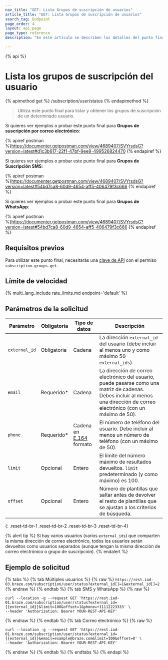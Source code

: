```yaml
---
nav_title: "GET: Lista Grupos de suscripción de usuarios"
article_title: "GET: Lista Grupos de suscripción de usuarios"
search_tag: Endpoint
page_order: 4
layout: api_page
page_type: reference
description: "En este artículo se describen los detalles del punto final Braze Lista de grupos de suscripción de usuarios."

---
```

{% api %}
# Lista los grupos de suscripción del usuario
{% apimethod get %}
/subscription/user/status
{% endapimethod %}

> Utiliza este punto final para listar y obtener los grupos de suscripción de un determinado usuario.

Si quieres ver ejemplos o probar este punto final para **Grupos de suscripción por correo electrónico**:

{% apiref postman %}https://documenter.getpostman.com/view/4689407/SVYrsdsG?version=latest#d1c3b617-22f1-47bf-9ee8-499526824470 {% endapiref %}

Si quieres ver ejemplos o probar este punto final para **Grupos de Suscripción SMS**:

{% apiref postman %}https://documenter.getpostman.com/view/4689407/SVYrsdsG?version=latest#54bd7ca8-60d9-4654-aff5-406479f3c666 {% endapiref %}

Si quieres ver ejemplos o probar este punto final para **Grupos de WhatsApp**:

{% apiref postman %}https://documenter.getpostman.com/view/4689407/SVYrsdsG?version=latest#54bd7ca8-60d9-4654-aff5-406479f3c666 {% endapiref %}

## Requisitos previos

Para utilizar este punto final, necesitarás una [clave de API]({{site.baseurl}}/api/basics#rest-api-key/) con el permiso `subscription.groups.get`.

## Límite de velocidad

{% multi_lang_include rate_limits.md endpoint='default' %}

## Parámetros de la solicitud

| Parámetro | Obligatoria | Tipo de datos | Descripción |
|---|---|---|---|
| `external_id`  | Obligatoria | Cadena | La dirección `external_id` del usuario (debe incluir al menos uno y como máximo 50 `external_ids`). |
| `email`  |  Requerido* | Cadena | La dirección de correo electrónico del usuario, puede pasarse como una matriz de cadenas. Debes incluir al menos una dirección de correo electrónico (con un máximo de 50). |
| `phone` | Requerido* | Cadena en [E.164](https://en.wikipedia.org/wiki/E.164) formato | El número de teléfono del usuario. Debe incluir al menos un número de teléfono (con un máximo de 50). |
| `limit` | Opcional | Entero | El límite del número máximo de resultados devueltos. `limit` predeterminado (y como máximo) es 100. |
| `offset`  |  Opcional | Entero | Número de plantillas que saltar antes de devolver el resto de plantillas que se ajustan a los criterios de búsqueda. |
{: .reset-td-br-1 .reset-td-br-2 .reset-td-br-3  .reset-td-br-4}

{% alert tip %}
Si hay varios usuarios (varios `external_ids`) que comparten la misma dirección de correo electrónico, todos los usuarios serán devueltos como usuarios separados (aunque tengan la misma dirección de correo electrónico o grupo de suscripción).
{% endalert %}

## Ejemplo de solicitud 

{% tabs %}
{% tab Múltiples usuarios %}
{% raw %}
`https://rest.iad-03.braze.com/subscription/user/status?external_id[]=1&external_id[]=2`
{% endraw %}
{% endtab %}
{% tab SMS y WhatsApp %}
{% raw %}
```
curl --location -g --request GET 'https://rest.iad-01.braze.com/subscription/user/status?external_id={{external_id}}&limit=100&offset=1&phone=+11112223333' \
--header 'Authorization: Bearer YOUR-REST-API-KEY'
```
{% endraw %}
{% endtab %}
{% tab Correo electrónico %}
{% raw %}
```
curl --location -g --request GET 'https://rest.iad-01.braze.com/subscription/user/status?external_id={{external_id}}&email=example@braze.com&limit=100&offset=0' \
--header 'Authorization: Bearer YOUR-REST-API-KEY'
```
{% endraw %}
{% endtab %}
{% endtabs %}
{% endapi %}
